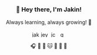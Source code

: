 <h3 align="center">🌱 Hey there, I'm Jakin!</h3>
<p align="center">Always learning, always growing! 🚀</p>

<p align="center">
<a href="https://web.facebook.com/jakin.c.bacalla/" target="blank"><img align="center" src="https://raw.githubusercontent.com/rahuldkjain/github-profile-readme-generator/master/src/images/icons/Social/facebook.svg" alt="jakin.c.bacalla" height="15" width="20" /></a>
<a href="https://github.com/jeykmishlee/jeykmishlee" target="blank"><img align="center" src="https://raw.githubusercontent.com/rahuldkjain/github-profile-readme-generator/master/src/images/icons/Social/github.svg" alt="jeykmishlee" height="15" width="20" /></a>
<a href="https://www.linkedin.com/in/jcbacalla/" target="blank"><img align="center" src="https://raw.githubusercontent.com/rahuldkjain/github-profile-readme-generator/master/src/images/icons/Social/linked-in-alt.svg" alt="jcbacalla" height="15" width="20" /></a>
<a href="mailto:jakinmishle.bacalla@gmail.com" target="blank"><img align="center" src="https://raw.githubusercontent.com/rahuldkjain/github-profile-readme-generator/master/src/images/icons/Social/google.svg](https://raw.githubusercontent.com/tandpfun/skill-icons/main/icons/Gmail-Dark.svg" alt="gmail" height="15" width="20" /></a>
</p>

<p align="center">🎧 🎾 🎨 🐱 🌸 🎐 🏐</p>
